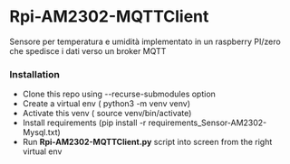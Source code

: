 # Rpi-AM2302-MQTTClient
Sensore per temperatura e umidità implementato in un raspberry PI/zero che spedisce i dati verso un broker MQTT

### Installation
- Clone this repo using --recurse-submodules option
- Create a virtual env ( python3 -m venv venv)
- Activate this venv ( source  venv/bin/activate)
- Install requirements (pip install -r requirements_Sensor-AM2302-Mysql.txt)   
- Run **Rpi-AM2302-MQTTClient.py** script into screen from the right virtual env
